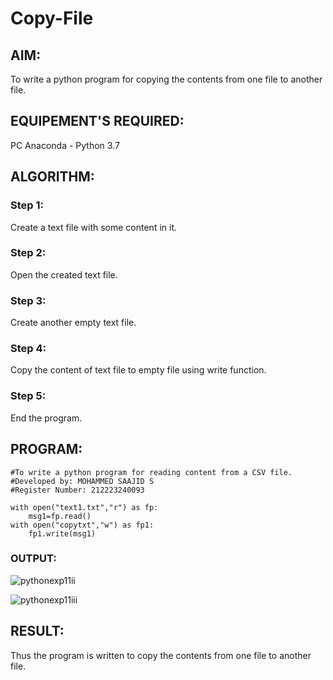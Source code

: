 # Copy-File
## AIM:
To write a python program for copying the contents from one file to another file.
## EQUIPEMENT'S REQUIRED: 
PC 
Anaconda - Python 3.7
## ALGORITHM: 
### Step 1:

Create a text file with some content in it.

### Step 2: 

Open the created text file.
 
### Step 3: 

Create another empty text file.

### Step 4:  

Copy the content of text file to empty file using write function.

### Step 5: 

End the program.



## PROGRAM:

```
#To write a python program for reading content from a CSV file.
#Developed by: MOHAMMED SAAJID S
#Register Number: 212223240093

with open("text1.txt","r") as fp:
    msg1=fp.read()
with open("copytxt","w") as fp1:
    fp1.write(msg1)

```

### OUTPUT:



![pythonexp11ii](https://github.com/Mohammed-Saajid/Copy-File/assets/141727149/44f59c76-7b2f-405a-a9fc-95d5afeab2a2)

![pythonexp11iii](https://github.com/Mohammed-Saajid/Copy-File/assets/141727149/d25ad1e7-5772-4432-ba1f-1a934a8b7aa3)

## RESULT:
Thus the program is written to copy the contents from one file to another file.
